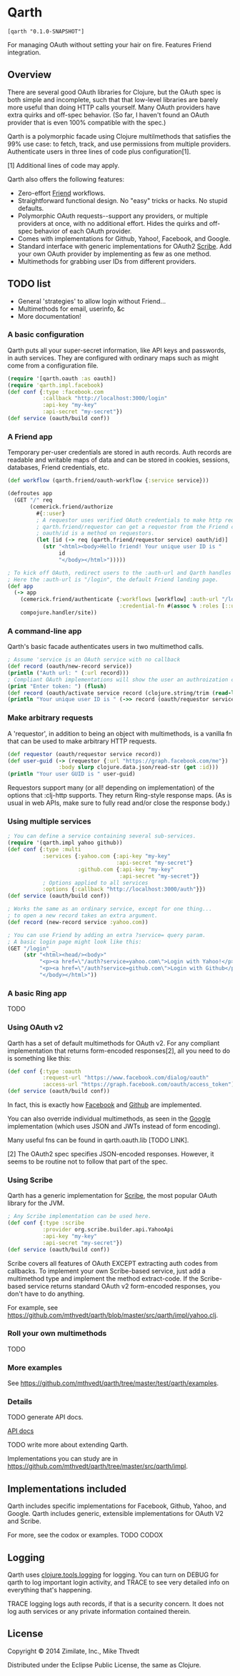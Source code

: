# Qarth

```
[qarth "0.1.0-SNAPSHOT"]
```

For managing OAuth without setting your hair on fire. Features Friend integration.

## Overview

There are several good OAuth libraries for Clojure,
but the OAuth spec is both simple and incomplete, such that
that low-level libraries are barely more useful than doing HTTP calls yourself.
Many OAuth providers have extra quirks and off-spec behavior.
(So far, I haven't found an OAuth provider
that is even 100% compatible with the spec.)

Qarth is a polymorphic facade using Clojure multilmethods
that satisfies the 99% use case:
to fetch, track, and use permissions from multiple providers.
Authenticate users in three lines of code plus configuration[1].

[1] Additional lines of code may apply.

Qarth also offers the following features:

* Zero-effort [Friend](https://github.com/cemerick/friend) workflows.
* Straightforward functional design. No "easy" tricks or hacks. No stupid defaults.
* Polymorphic OAuth requests--support any providers,
or multiple providers at once, with no
additional effort. Hides the quirks and off-spec behavior of each OAuth provider.
* Comes with implementations for Github, Yahoo!, Facebook, and Google.
* Standard interface with generic implementations for OAuth2
[Scribe](https://github.com/fernandezpablo85/scribe-java).
Add your own OAuth provider by implementing as few as one method.
* Multimethods for grabbing user IDs from different providers.

## TODO list

* General 'strategies' to allow login without Friend...
* Multimethods for email, userinfo, &c
* More documentation!

### A basic configuration

Qarth puts all your super-secret information, like API keys and passwords,
in auth services. They are configured with ordinary maps such as might come
from a configuration file.

```clojure
(require '[qarth.oauth :as oauth])
(require 'qarth.impl.facebook)
(def conf {:type :facebook.com
           :callback "http://localhost:3000/login"
           :api-key "my-key"
           :api-secret "my-secret"})
(def service (oauth/build conf))
```

### A Friend app

Temporary per-user credentials are stored in auth records.
Auth records are readable and writable maps of data
and can be stored in cookies, sessions, databases, Friend credentials, etc.

```clojure
(def workflow (qarth.friend/oauth-workflow {:service service}))

(defroutes app
  (GET "/" req
       (cemerick.friend/authorize
         #{::user}
         ; A requestor uses verified OAuth credentials to make http requests.
         ; qarth.friend/requestor can get a requestor from the Friend credentials.
         ; oauth/id is a method on requestors.
         (let [id (-> req (qarth.friend/requestor service) oauth/id)]
           (str "<html><body>Hello friend! Your unique user ID is "
                id
                "</body></html>")))))

; To kick off OAuth, redirect users to the :auth-url and Qarth handles the rest.
; Here the :auth-url is "/login", the default Friend landing page.
(def app
  (-> app
    (cemerick.friend/authenticate {:workflows [workflow] :auth-url "/login"
                                   :credential-fn #(assoc % :roles [::user])})
    compojure.handler/site))
```

### A command-line app

Qarth's basic facade authenticates users in two multimethod calls.

```clojure
; Assume 'service is an OAuth service with no callback
(def record (oauth/new-record service))
(println ("Auth url: " (:url record)))
; Compliant OAuth implementations will show the user an authroization code.
(print "Enter token: ") (flush)
(def record (oauth/activate service record (clojure.string/trim (read-line))))
(println "Your unique user ID is " (->> record (oauth/requestor service) oauth/id))
```

### Make arbitrary requests

A 'requestor', in addition to being an object with multimethods,
is a vanilla fn that can be used to make arbitrary HTTP requests.

```clojure
(def requestor (oauth/requestor service record))
(def user-guid (-> (requestor {:url "https://graph.facebook.com/me"})
				:body slurp clojure.data.json/read-str (get :id)))
(println "Your user GUID is " user-guid)
```

Requestors support many (or all! depending on implementation)
of the options that :clj-http supports. They return Ring-style response maps.
(As is usual in web APIs, make sure to fully read and/or close the response body.)

### Using multiple services

```clojure
; You can define a service containing several sub-services.
(require '(qarth.impl yahoo github))
(def conf {:type :multi
           :services {:yahoo.com {:api-key "my-key"
                                  :api-secret "my-secret"}
                      :github.com {:api-key "my-key"
                                   :api-secret "my-secret"}}
           ; Options applied to all services
           :options {:callback "http://localhost:3000/auth"}})
(def service (oauth/build conf))

; Works the same as an ordinary service, except for one thing...
; to open a new record takes an extra argument.
(def record (new-record service :yahoo.com))

; You can use Friend by adding an extra ?service= query param.
; A basic login page might look like this:
(GET "/login" _
     (str "<html><head/><body>"
          "<p><a href=\"/auth?service=yahoo.com\">Login with Yahoo!</p>"
          "<p><a href=\"/auth?service=github.com\">Login with Github</p>"
          "</body></html>"))
```

### A basic Ring app

TODO

### Using OAuth v2

Qarth has a set of default multimethods for OAuth v2.
For any compliant implementation that returns form-encoded responses[2],
all you need to do is something like this:

```clojure
(def conf {:type :oauth
           :request-url "https://www.facebook.com/dialog/oauth"
           :access-url "https://graph.facebook.com/oauth/access_token"))}
(def service (oauth/build conf))
```

In fact, this is exactly how
[Facebook](https://github.com/mthvedt/qarth/blob/master/src/qarth/impl/facebook.clj)
and [Github](https://github.com/mthvedt/qarth/blob/master/src/qarth/impl/github.clj)
are implemented.

You can also override individual multimethods, as seen in the
[Google](https://github.com/mthvedt/qarth/blob/master/src/qarth/impl/google.clj)
implementation (which uses JSON and JWTs instead of form encoding).

Many useful fns can be found in qarth.oauth.lib [TODO LINK].

[2] The OAuth2 spec specifies JSON-encoded responses. However,
it seems to be routine not to follow that part of the spec.

### Using Scribe

Qarth has a generic implementation for
[Scribe](https://github.com/fernandezpablo85/scribe-java),
the most popular OAuth library for the JVM.

```clojure
; Any Scribe implementation can be used here.
(def conf {:type :scribe
           :provider org.scribe.builder.api.YahooApi
           :api-key "my-key"
           :api-secret "my-secret"})
(def service (oauth/build conf))
```

Scribe covers all features of OAuth EXCEPT extracting auth codes from callbacks.
To implement your own Scribe-based service, just add a multimethod type
and implement the method extract-code. If the Scribe-based service
returns standard OAuth v2 form-encoded responses, you don't have to do anything.

For example, see
https://github.com/mthvedt/qarth/blob/master/src/qarth/impl/yahoo.clj.

### Roll your own multimethods

TODO

### More examples

See https://github.com/mthvedt/qarth/tree/master/test/qarth/examples.

### Details

TODO generate API docs.

[API docs](http://mthvedt.github.io/qarth/codox)

TODO write more about extending Qarth.

Implementations you can study are in
https://github.com/mthvedt/qarth/tree/master/src/qarth/impl.

## Implementations included

Qarth includes specific implementations for Facebook, Github, Yahoo, and Google.
Qarth includes generic, extensible implementations for OAuth V2 and Scribe.

For more, see the codox or examples. TODO CODOX

## Logging

Qarth uses [clojure.tools.logging](https://github.com/clojure/tools.logging)
for logging. You can turn on DEBUG for qarth to log important login activity,
and TRACE to see very detailed info on everything that's happening.

TRACE logging logs auth records, if that is a security concern. It does not
log auth services or any private information contained therein.

## License

Copyright © 2014 Zimilate, Inc., Mike Thvedt

Distributed under the Eclipse Public License, the same as Clojure.
